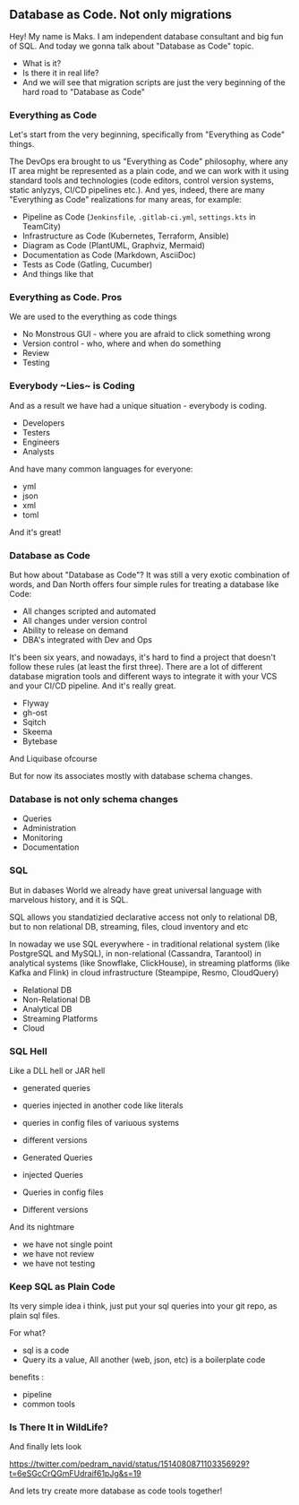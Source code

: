 ## Database as Code. Not only migrations

Hey! My name is Maks. I am independent database consultant and big fun of SQL. And today we gonna talk about "Database as Code" topic.
- What is it?
- Is there it in real life?
- And we will see that migration scripts are just the very beginning of the hard road to "Database as Code"



### Everything as Code

Let's start from the very beginning, specifically from "Everything as Code" things.

The DevOps era brought to us "Everything as Code" philosophy, where any IT area might be represented as a plain code, and we can work with it using standard tools and technologies (code editors, control version systems, static anlyzys, CI/CD pipelines etc.). And yes, indeed, there are many "Everything as Code" realizations for many areas, for example:

- Pipeline as Code (`Jenkinsfile`, `.gitlab-ci.yml`, `settings.kts` in TeamCity)
- Infrastructure as Code (Kubernetes, Terraform, Ansible)
- Diagram as Сode (PlantUML, Graphviz, Mermaid)
- Documentation as Сode (Markdown, AsciiDoc)
- Tests as Code (Gatling, Cucumber)
- And things like that

### Everything as Code. Pros

We are used to the everything as code things

- No Monstrous GUI - where you are afraid to click something wrong
- Version control - who, where and when do something
- Review
- Testing



### Everybody ~Lies~ is Coding

And as a result we have had a unique situation - everybody is coding.

- Developers
- Testers
- Engineers
- Analysts

And have many common languages for everyone:
- yml
- json
- xml
- toml

And it's great!

### Database as Code

But how about "Database as Code"? It was still a very exotic combination of words, and Dan North offers four simple rules for treating a database like Code:

- All changes scripted and automated
- All changes under version control
- Ability to release on demand
- DBA's integrated with Dev and Ops

It's been six years, and nowadays, it's hard to find a project that doesn't follow these rules (at least the first three). There are a lot of different database migration tools and different ways to integrate it with your VCS and your CI/CD pipeline. And it's really great.

- Flyway
- gh-ost
- Sqitch
- Skeema
- Bytebase

And Liquibase ofcourse

But for now its associates mostly with database schema changes.



### Database is not only schema changes

- Queries
- Administration
- Monitoring
- Documentation


### SQL

But in dabases World we already have great universal language with marvelous history, and it is SQL.

SQL allows you standatizied declarative access not only to relational DB, but to non relational DB, streaming, files, cloud inventory and etc

In nowaday we use SQL everywhere - in traditional relational system (like PostgreSQL and MySQL), in non-relational (Cassandra, Tarantool) in analytical systems (like Snowflake, ClickHouse), in streaming platforms (like Kafka and Flink) in сloud infrastructure (Steampipe, Resmo, CloudQuery)

- Relational DB
- Non-Relational DB
- Analytical DB
- Streaming Platforms
- Сloud



### SQL Hell

Like a DLL hell or JAR hell

- generated queries
- queries injected in another code like literals
- queries in config files of variuous systems
- different versions

- Generated Queries
- injected Queries
- Queries in config files
- Different versions


And its nightmare
- we have not single point
- we have not review
- we have not testing


### Keep SQL as Plain Code

Its very simple idea i think, just put your sql queries into your git repo, as plain sql files.

For what?
- sql is a code
- Query its a value, All another (web, json, etc) is a boilerplate code

benefits :
- pipeline
- common tools


### Is There It in WildLife?

And finally lets look


https://twitter.com/pedram_navid/status/1514080871103356929?t=6eSGcCrQGmFUdraif61pJg&s=19



And lets try create more database as code tools together!
